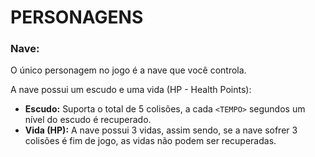# PERSONAGENS

### Nave:

O único personagem no jogo é a nave que você controla.

A nave possui um escudo e uma vida (HP - Health Points):

- **Escudo:** Suporta o total de 5 colisões, a cada `<TEMPO>` segundos um nível do escudo é recuperado.
- **Vida (HP):** A nave possui 3 vidas, assim sendo, se a nave sofrer 3 colisões é fim de jogo, as vidas não podem ser recuperadas.

